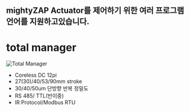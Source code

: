 mightyZAP Actuator를 제어하기 위한 여러 프로그램 언어를 지원하고있습니다.
---
# total manager
![Total Manager](https://github.com/mightyZap1/eManual/blob/main/Software/totalManafer.png?raw=true)
 - Coreless DC 12pi
 - 27(30)/40/53/90mm stroke
 - 30/40/50um 단방향 반복 정밀도
 - RS 485/ TTL(반이중)
 - IR Protocol/Modbus RTU

